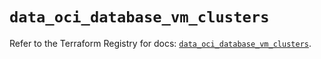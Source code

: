 # `data_oci_database_vm_clusters`

Refer to the Terraform Registry for docs: [`data_oci_database_vm_clusters`](https://registry.terraform.io/providers/oracle/oci/7.19.0/docs/data-sources/database_vm_clusters).
